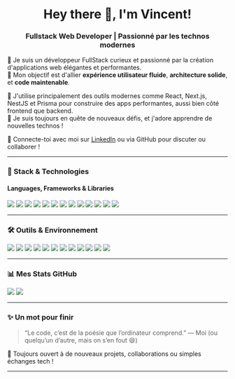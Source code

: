 <!-- Banner / Intro -->

<h1 align="center">Hey there 👋, I'm Vincent!</h1>
<h3 align="center">Fullstack Web Developer | Passionné par les technos modernes</h3>

🚀 Je suis un développeur FullStack curieux et passionné par la création d'applications web élégantes et performantes.  
🎯 Mon objectif est d'allier **expérience utilisateur fluide**, **architecture solide**, et **code maintenable**.  

💼 J'utilise principalement des outils modernes comme React, Next.js, NestJS et Prisma pour construire des apps performantes, aussi bien côté frontend que backend.  
🧠 Je suis toujours en quête de nouveaux défis, et j'adore apprendre de nouvelles technos !

🔗 Connecte-toi avec moi sur [LinkedIn](https://www.linkedin.com/in/vincent-aipar-b88232199) ou via GitHub pour discuter ou collaborer !

---

### 🚀 Stack & Technologies

#### Languages, Frameworks & Libraries

<p align="left">
  <img src="https://img.shields.io/badge/HTML5-E34F26?style=for-the-badge&logo=html5&logoColor=white"/>
  <img src="https://img.shields.io/badge/CSS3-1572B6?style=for-the-badge&logo=css3&logoColor=white"/>
  <img src="https://img.shields.io/badge/JavaScript-F7DF1E?style=for-the-badge&logo=javascript&logoColor=black"/>
  <img src="https://img.shields.io/badge/TypeScript-3178C6?style=for-the-badge&logo=typescript&logoColor=white"/>
  <img src="https://img.shields.io/badge/TailwindCSS-06B6D4?style=for-the-badge&logo=tailwindcss&logoColor=white"/>
  <img src="https://img.shields.io/badge/shadcn/ui-111827?style=for-the-badge&logo=shadcnui&logoColor=white"/>
  <img src="https://img.shields.io/badge/React-20232A?style=for-the-badge&logo=react&logoColor=61DAFB"/>
  <img src="https://img.shields.io/badge/Next.js-000000?style=for-the-badge&logo=next.js&logoColor=white"/>
  <img src="https://img.shields.io/badge/NestJS-E0234E?style=for-the-badge&logo=nestjs&logoColor=white"/>
  <img src="https://img.shields.io/badge/GraphQL-E10098?style=for-the-badge&logo=graphql&logoColor=white"/>
  <img src="https://img.shields.io/badge/Prisma-2D3748?style=for-the-badge&logo=prisma&logoColor=white"/>
  <img src="https://img.shields.io/badge/MongoDB-4EA94B?style=for-the-badge&logo=mongodb&logoColor=white"/>
  <img src="https://img.shields.io/badge/PostgreSQL-316192?style=for-the-badge&logo=postgresql&logoColor=white"/>
</p>

---

### 🛠️ Outils & Environnement

<p align="left">
  <img src="https://img.shields.io/badge/VS%20Code-0078d7?style=for-the-badge&logo=visual-studio-code&logoColor=white"/>
  <img src="https://img.shields.io/badge/Cursor-3C3C3C?style=for-the-badge&logo=visual-studio-code&logoColor=white"/>
  <img src="https://img.shields.io/badge/Git-F05032?style=for-the-badge&logo=git&logoColor=white"/>
  <img src="https://img.shields.io/badge/GitHub-181717?style=for-the-badge&logo=github&logoColor=white"/>
  <img src="https://img.shields.io/badge/Postman-FF6C37?style=for-the-badge&logo=postman&logoColor=white"/>
  <img src="https://img.shields.io/badge/Figma-F24E1E?style=for-the-badge&logo=figma&logoColor=white"/>
  <img src="https://img.shields.io/badge/Notion-000000?style=for-the-badge&logo=notion&logoColor=white"/>
  <img src="https://img.shields.io/badge/Trello-0052CC?style=for-the-badge&logo=trello&logoColor=white"/>
  <img src="https://img.shields.io/badge/Linear-5E6AD2?style=for-the-badge&logo=linear&logoColor=white"/>
  <img src="https://img.shields.io/badge/Discord-5865F2?style=for-the-badge&logo=discord&logoColor=white"/>
  <img src="https://img.shields.io/badge/ESLint-4B32C3?style=for-the-badge&logo=eslint&logoColor=white"/>
  <img src="https://img.shields.io/badge/Prettier-F7B93E?style=for-the-badge&logo=prettier&logoColor=black"/>
</p>

---

### 📊 Mes Stats GitHub

<p align="left">
  <img src="https://github-readme-stats.vercel.app/api?username=zNeosx&show_icons=true&theme=tokyonight" />
  <img src="https://github-readme-stats.vercel.app/api/top-langs/?username=zNeosx&layout=compact&theme=tokyonight"/>
</p>

---

### ✨ Un mot pour finir

> “Le code, c’est de la poésie que l’ordinateur comprend.” — Moi (ou quelqu’un d’autre, mais on s’en fout 😄)

🔭 Toujours ouvert à de nouveaux projets, collaborations ou simples échanges tech !

---
